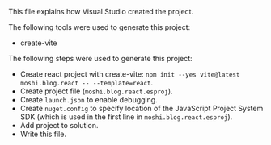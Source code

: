 This file explains how Visual Studio created the project.

The following tools were used to generate this project:
- create-vite

The following steps were used to generate this project:
- Create react project with create-vite: `npm init --yes vite@latest moshi.blog.react -- --template=react`.
- Create project file (`moshi.blog.react.esproj`).
- Create `launch.json` to enable debugging.
- Create `nuget.config` to specify location of the JavaScript Project System SDK (which is used in the first line in `moshi.blog.react.esproj`).
- Add project to solution.
- Write this file.
